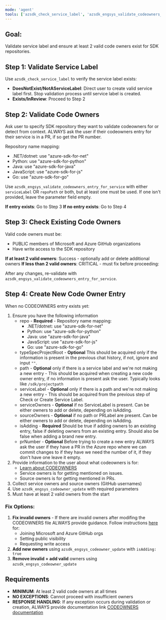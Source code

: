 ```yaml
---
mode: 'agent'
tools: ['azsdk_check_service_label', 'azsdk_engsys_validate_codeowners_entry_for_service', 'azsdk_engsys_codeowner_update']
---
```


## Goal:
Validate service label and ensure at least 2 valid code owners exist for SDK repositories.

## Step 1: Validate Service Label
Use `azsdk_check_service_label` to verify the service label exists:
- **DoesNotExist/NotAServiceLabel**: Direct user to create valid service label first. Stop validation process until service label is created.
- **Exists/InReview**: Proceed to Step 2

## Step 2: Validate Code Owners
Ask user to specify SDK repository they want to validate codeowners for or detect from context.
ALWAYS ask the user if their codeowners entry for their service is in a PR, if so get the PR number.

Repository name mapping:
- .NET/dotnet: use "azure-sdk-for-net"
- Python: use "azure-sdk-for-python"
- Java: use "azure-sdk-for-java"
- JavaScript: use "azure-sdk-for-js"
- Go: use "azure-sdk-for-go"

Use `azsdk_engsys_validate_codeowners_entry_for_service` with either `serviceLabel` OR `repoPath` or both, but at least one must be used. If one isn't provided, leave the parameter field empty.

**If entry exists**: Go to Step 3
**If no entry exists**: Go to Step 4

## Step 3: Check Existing Code Owners
Valid code owners must be:
- PUBLIC members of Microsoft and Azure GitHub organizations
- Have write access to the SDK repository

**If at least 2 valid owners**: Success - optionally add or delete additional owners
**If less than 2 valid owners**: CRITICAL - must fix before proceeding:

After any changes, re-validate with `azsdk_engsys_validate_codeowners_entry_for_service`.

## Step 4: Create New Code Owner Entry
When no CODEOWNERS entry exists yet:
1. Ensure you have the following information
   - repo - **Required** - Repository name mapping:
      - .NET/dotnet: use "azure-sdk-for-net"
      - Python: use "azure-sdk-for-python"
      - Java: use "azure-sdk-for-java"
      - JavaScript: use "azure-sdk-for-js"
      - Go: use "azure-sdk-for-go"
   - typeSpecProjectRoot - **Optional** This should be acquired only if the information is present in the previous chat history, if not, ignore and input `""`.
   - path - **Optional** only if there is a service label and we're not making a new entry - This should be acquired when creating a new code owner entry, if no information is present ask the user. Typically looks like `/sdk/projectpath`
   - serviceLabel - **Optional** only if there is a path and we're not making a new entry - This should be acquired from the previous step of Check or Create Service Label.
   - serviceOwners - **Optional** if no ServiceLabel is present. Can be either owners to add or delete, depending on isAdding.
   - sourceOwners - **Optional** if no path or PRLabel are present. Can be either owners to add or delete, depending on isAdding.
   - isAdding - **Required** Should be true if adding owners to an existing entry, false if deleting owners from an existing entry. Should also be false when adding a brand new entry.
   - prNumber - **Optional** Before trying to create a new entry ALWAYS ask the user if they have a PR in the Azure repo where we can commit changes to if they have we need the number of it, if they don't have one leave it empty.
1. Provide information to the user about what codeowners is for:
   - [Learn about CODEOWNERS](https://eng.ms/docs/products/azure-developer-experience/develop/supporting-sdk-customers/overview)
   - Service owners is for getting mentioned on issues.
   - Source owners is for getting mentioned in PRs.
2. Collect service owners and source owners (GitHub usernames)
3. Use `azsdk_engsys_codeowner_update` with required parameters
4. Must have at least 2 valid owners from the start

### Fix Options:
1. **Fix invalid owners** - If there are invalid owners after modifing the CODEOWNERS file ALWAYS provide guidance.
   Follow instructions [here](https://aka.ms/azsdk/access) for:
   - Joining Microsoft and Azure GitHub orgs
   - Setting public visibility
   - Requesting write access
2. **Add new owners** using `azsdk_engsys_codeowner_update` with `isAdding: true`
3. **Remove invalid + add valid** owners using `azsdk_engsys_codeowner_update`

## Requirements
- **MINIMUM**: At least 2 valid code owners at all times
- **NO EXCEPTIONS**: Cannot proceed with insufficient owners
- **RESPONSE HANDLING**: If any exception occurs during validation or creation, ALWAYS provide documentation link [CODEOWNERS documentation](https://eng.ms/docs/products/azure-developer-experience/develop/supporting-sdk-customers/codeowners)